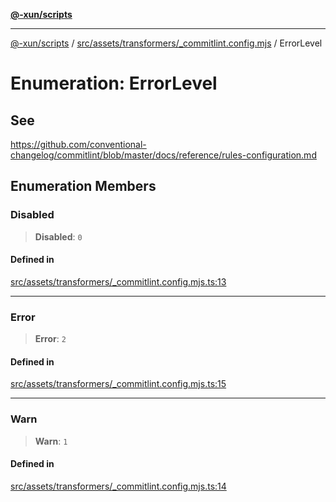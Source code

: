 [**@-xun/scripts**](../../../../../README.md)

***

[@-xun/scripts](../../../../../README.md) / [src/assets/transformers/\_commitlint.config.mjs](../README.md) / ErrorLevel

# Enumeration: ErrorLevel

## See

https://github.com/conventional-changelog/commitlint/blob/master/docs/reference/rules-configuration.md

## Enumeration Members

### Disabled

> **Disabled**: `0`

#### Defined in

[src/assets/transformers/\_commitlint.config.mjs.ts:13](https://github.com/Xunnamius/xscripts/blob/3a8e3952522a9aa3e84a1990f6fcb2207da32534/src/assets/transformers/_commitlint.config.mjs.ts#L13)

***

### Error

> **Error**: `2`

#### Defined in

[src/assets/transformers/\_commitlint.config.mjs.ts:15](https://github.com/Xunnamius/xscripts/blob/3a8e3952522a9aa3e84a1990f6fcb2207da32534/src/assets/transformers/_commitlint.config.mjs.ts#L15)

***

### Warn

> **Warn**: `1`

#### Defined in

[src/assets/transformers/\_commitlint.config.mjs.ts:14](https://github.com/Xunnamius/xscripts/blob/3a8e3952522a9aa3e84a1990f6fcb2207da32534/src/assets/transformers/_commitlint.config.mjs.ts#L14)
